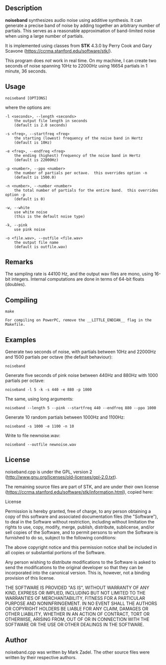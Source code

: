 
## Description

**noiseband** synthesizes audio noise using additive synthesis.  It can
generate a precise band of noise by adding together an arbitrary number of
partials.  This serves as a reasonable approximation of band-limited noise when
using a large number of partials.

It is implemented using classes from **STK** 4.3.0 by Perry Cook and Gary
Scavone (<https://ccrma.stanford.edu/software/stk/>).

This program does *not* work in real time.  On my machine, I can create two
seconds of noise spanning 10Hz to 22000Hz using 16654 partials in 1 minute, 36
seconds.

## Usage

    noiseband [OPTIONS]

where the options are:

    -l <seconds>, --length <seconds>
        the output file length in seconds
        (default is 2.0 seconds)

    -s <freq>, --startfreq <freq>
        the starting (lowest) frequency of the noise band in Hertz
        (default is 10Hz)

    -e <freq>, --endfreq <freq>
        the ending (highest) frequency of the noise band in Hertz
        (default is 22000Hz)

    -p <number>, --ppo <number>
        the number of partials per octave.  this overrides option -n
        (default is 1500.0)

    -n <number>, --number <number>
        the total number of partials for the entire band.  this overrides option -p
        (default is 0)

    -w, --white
        use white noise
        (this is the default noise type)

    -k, --pink
        use pink noise

    -o <file.wav>, --outfile <file.wav>
        the output file name
        (default is outfile.wav)


## Remarks

The sampling rate is 44100 Hz, and the output wav files are mono, using 16-bit
integers.  Internal computations are done in terms of 64-bit floats (doubles).

## Compiling

    make

    For compiling on PowerPC, remove the __LITTLE_ENDIAN__ flag in the Makefile.

## Examples

Generate two seconds of noise, with partials between 10Hz and 22000Hz and 1500
partials per octave (the default behaviour):

    noiseband

Generate five seconds of pink noise between 440Hz and 880Hz with 1000 partials
per octave:

    noiseband -l 5 -k -s 440 -e 880 -p 1000

The same, using long arguments:

    noiseband --length 5 --pink --startfreq 440 --endfreq 880 --ppo 1000

Generate 10 random partials between 1000Hz and 1100Hz:

    noiseband -s 1000 -e 1100 -n 10

Write to file newnoise.wav:

    noiseband --outfile newnoise.wav


## License

noiseband.cpp is under the GPL, version 2
(<http://www.gnu.org/licenses/old-licenses/gpl-2.0.txt>).

The remaining source files are part of STK, and are under their own license
(<https://ccrma.stanford.edu/software/stk/information.html>), copied here:

License

Permission is hereby granted, free of charge, to any person obtaining a copy of
this software and associated documentation files (the "Software"), to deal in
the Software without restriction, including without limitation the rights to
use, copy, modify, merge, publish, distribute, sublicense, and/or sell copies
of the Software, and to permit persons to whom the Software is furnished to do
so, subject to the following conditions:

The above copyright notice and this permission notice shall be included in all
copies or substantial portions of the Software.

Any person wishing to distribute modifications to the Software is asked to send
the modifications to the original developer so that they can be incorporated
into the canonical version. This is, however, not a binding provision of this
license.

THE SOFTWARE IS PROVIDED "AS IS", WITHOUT WARRANTY OF ANY KIND, EXPRESS OR
IMPLIED, INCLUDING BUT NOT LIMITED TO THE WARRANTIES OF MERCHANTABILITY,
FITNESS FOR A PARTICULAR PURPOSE AND NONINFRINGEMENT. IN NO EVENT SHALL THE
AUTHORS OR COPYRIGHT HOLDERS BE LIABLE FOR ANY CLAIM, DAMAGES OR OTHER
LIABILITY, WHETHER IN AN ACTION OF CONTRACT, TORT OR OTHERWISE, ARISING FROM,
OUT OF OR IN CONNECTION WITH THE SOFTWARE OR THE USE OR OTHER DEALINGS IN THE
SOFTWARE.

## Author

noiseband.cpp was written by Mark Zadel.  The other source files were written
by their respective authors.

